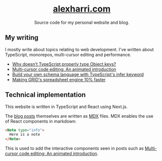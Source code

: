 <h1 align="center">
  <a href="https://alexharri.com">alexharri.com</a>
</h1>

<p align="center">
  Source code for my personal website and blog. 
</p>

## My writing

I mostly write about topics relating to web development. I've written about TypeScript, monorepos, multi-cursor editing and performance.

 - [Why doesn't TypeScript properly type Object.keys?](https://alexharri.com/blog/typescript-structural-typing)
 - [Multi-cursor code editing: An animated introduction](https://alexharri.com/blog/multi-cursor-code-editing-animated-introduction)
 - [Build your own schema language with TypeScript's infer keyword](https://alexharri.com/blog/build-schema-language-with-infer)
 - [Making GRID's spreadsheet engine 10% faster](https://alexharri.com/blog/grid-engine-performance)

## Technical implementation

This website is written in TypeScript and React using Next.js.

The [blog posts][posts] themselves are written as [MDX](https://mdxjs.com/) files. MDX enables the use of React components in markdown:

[posts]: https://github.com/alexharri/website/tree/master/posts

```md
<Note type="info">
  Here is a note
</Note>
```

This is used to add the interactive components seen in posts such as [Multi-cursor code editing: An animated introduction](https://alexharri.com/blog/multi-cursor-code-editing-animated-introduction).
